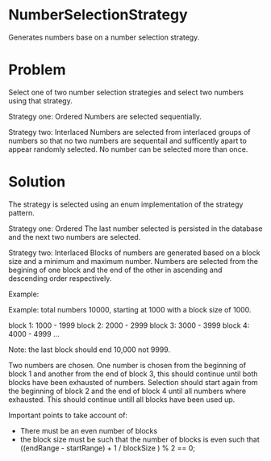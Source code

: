 # NumberSelectionStrategy
Generates numbers base on a number selection strategy.


# Problem

Select one of two number selection strategies and select two numbers using that strategy.

Strategy one: Ordered
Numbers are selected sequentially.

Strategy two: Interlaced
Numbers are selected from interlaced groups of numbers so that no two numbers are sequentail and sufficently apart to appear randomly selected. No number can be selected more than once.

# Solution

The strategy is selected using an enum implementation of the strategy pattern. 

Strategy one: Ordered
The last number selected is persisted in the database and the next two numbers are selected.

Strategy two: Interlaced
Blocks of numbers are generated based on a block size and a minimum and maximum number. Numbers are selected from the begining of one block and the end of the other in ascending and descending order respectively. 

Example:

Example: total numbers 10000, starting at 1000 with a block size of 1000.

block 1: 1000 - 1999
block 2: 2000 - 2999
block 3: 3000 - 3999
block 4: 4000 - 4999
... 

Note: the last block should end 10,000 not 9999.

Two numbers are chosen. One number is chosen from the beginning of block 1 and another from the end of block 3, this should continue until both blocks have been exhausted of numbers. Selection should start again from the beginning of block 2 and the end of block 4 until all numbers where exhausted. This should continue untill all blocks have been used up.

Important points to take account of:
* There must be an even number of blocks
* the block size must be such that the number of blocks is even such that ((endRange - startRange) + 1 / blockSize ) % 2 == 0;
